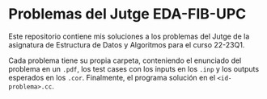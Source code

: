 # Problemas del Jutge EDA-FIB-UPC
Este repositorio contiene mis soluciones a los problemas del Jutge de la asignatura de Estructura de Datos y Algoritmos para el curso 22-23Q1.

Cada problema tiene su propia carpeta, conteniendo el enunciado del problema en un `.pdf`, los test cases con los inputs en los `.inp` y los outputs esperados en los `.cor`. Finalmente, el programa solución en el `<id-problema>.cc`.